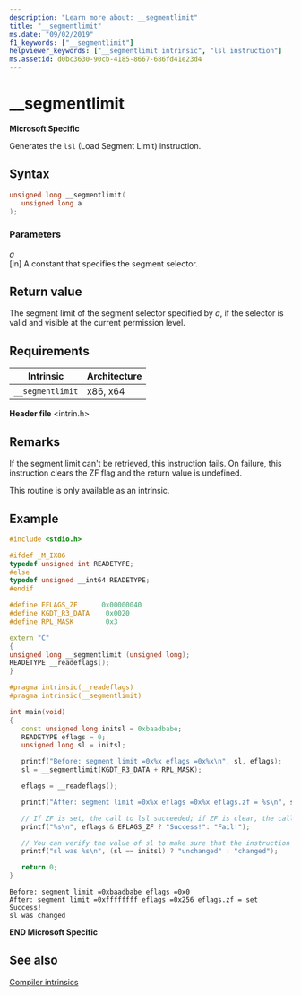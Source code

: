```yaml
---
description: "Learn more about: __segmentlimit"
title: "__segmentlimit"
ms.date: "09/02/2019"
f1_keywords: ["__segmentlimit"]
helpviewer_keywords: ["__segmentlimit intrinsic", "lsl instruction"]
ms.assetid: d0bc3630-90cb-4185-8667-686fd41e23d4
---
```

# __segmentlimit

**Microsoft Specific**

Generates the `lsl` (Load Segment Limit) instruction.

## Syntax

```C
unsigned long __segmentlimit(
   unsigned long a
);
```

### Parameters

*a*\
[in] A constant that specifies the segment selector.

## Return value

The segment limit of the segment selector specified by *a*, if the selector is valid and visible at the current permission level.

## Requirements

|Intrinsic|Architecture|
|---------------|------------------|
|`__segmentlimit`|x86, x64|

**Header file** \<intrin.h>

## Remarks

If the segment limit can't be retrieved, this instruction fails. On failure, this instruction clears the ZF flag and the return value is undefined.

This routine is only available as an intrinsic.

## Example

```cpp
#include <stdio.h>

#ifdef _M_IX86
typedef unsigned int READETYPE;
#else
typedef unsigned __int64 READETYPE;
#endif

#define EFLAGS_ZF      0x00000040
#define KGDT_R3_DATA    0x0020
#define RPL_MASK        0x3

extern "C"
{
unsigned long __segmentlimit (unsigned long);
READETYPE __readeflags();
}

#pragma intrinsic(__readeflags)
#pragma intrinsic(__segmentlimit)

int main(void)
{
   const unsigned long initsl = 0xbaadbabe;
   READETYPE eflags = 0;
   unsigned long sl = initsl;

   printf("Before: segment limit =0x%x eflags =0x%x\n", sl, eflags);
   sl = __segmentlimit(KGDT_R3_DATA + RPL_MASK);

   eflags = __readeflags();

   printf("After: segment limit =0x%x eflags =0x%x eflags.zf = %s\n", sl, eflags, (eflags & EFLAGS_ZF) ? "set" : "clear");

   // If ZF is set, the call to lsl succeeded; if ZF is clear, the call failed.
   printf("%s\n", eflags & EFLAGS_ZF ? "Success!": "Fail!");

   // You can verify the value of sl to make sure that the instruction wrote to it
   printf("sl was %s\n", (sl == initsl) ? "unchanged" : "changed");

   return 0;
}
```

```Output
Before: segment limit =0xbaadbabe eflags =0x0
After: segment limit =0xffffffff eflags =0x256 eflags.zf = set
Success!
sl was changed
```

**END Microsoft Specific**

## See also

[Compiler intrinsics](../intrinsics/compiler-intrinsics.md)
